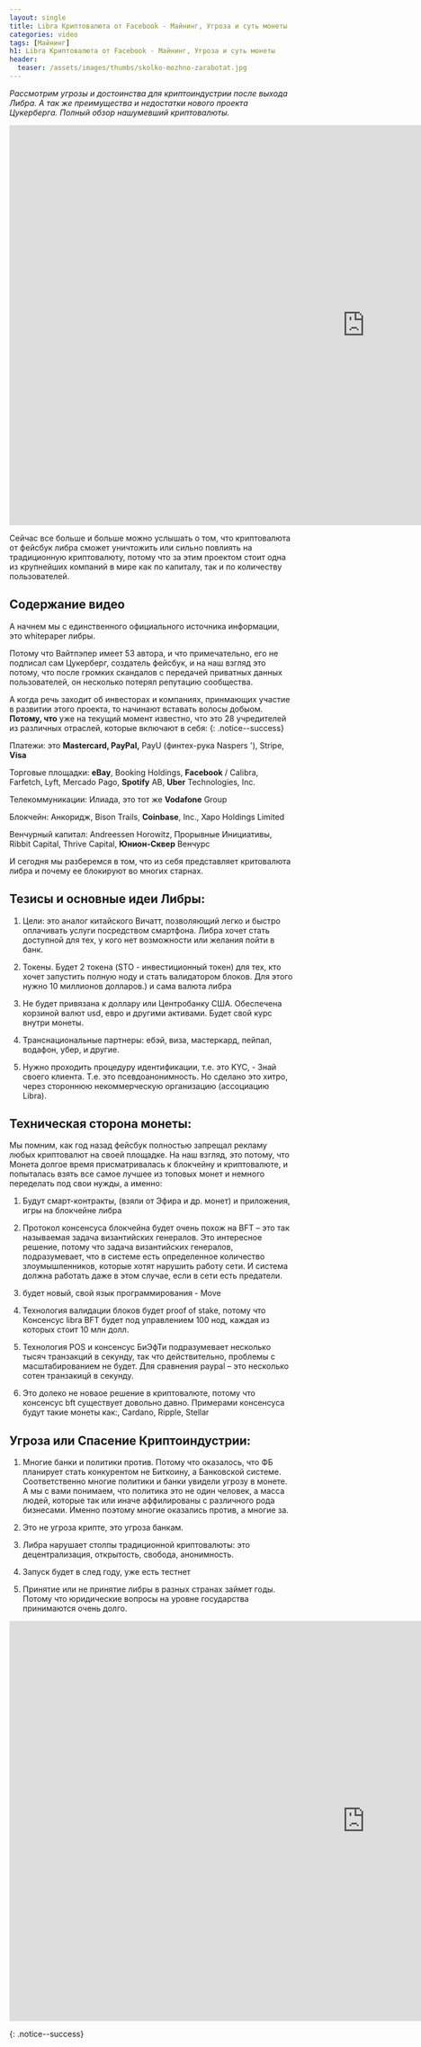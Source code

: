 ```yaml
---
layout: single
title: Libra Криптовалюта от Facebook - Майнинг, Угроза и суть монеты
categories: video
tags: [Майнинг]
h1: Libra Криптовалюта от Facebook - Майнинг, Угроза и суть монеты
header:
  teaser: /assets/images/thumbs/skolko-mozhno-zarabotat.jpg
---
```

*Рассмотрим угрозы и достоинства для криптоиндустрии после выхода Либра. А так же преимущества и недостатки нового проекта Цукерберга. Полный обзор нашумевший криптовалюты.*
<div class="video mar"><iframe width="1263" height="712" src="https://www.youtube.com/embed/OYK7_VCTnb8" frameborder="0" allow="accelerometer; autoplay; encrypted-media; gyroscope; picture-in-picture" allowfullscreen></iframe></div>

<p>Сейчас все больше и больше можно услышать о том, что криптовалюта от фейсбук либра сможет уничтожить или сильно повлиять на традиционную криптовалюту, потому что за этим проектом стоит одна из крупнейших компаний в мире как по капиталу, так и по количеству пользователей.</p>

## Содержание видео

А начнем мы с единственного официального источника информации, это whitepaper либры. 

Потому что Вайтпэпер имеет 53 автора, и что примечательно, его не подписал сам Цукерберг, создатель фейсбук, и на наш взгляд это потому, что после громких скандалов с передачей приватных данных пользователей, он несколько потерял репутацию сообщества.



А когда речь заходит об инвесторах и компаниях, принмающих участие в развитии этого проекта, то начинают вставать волосы добыом. <strong>Потому, что</strong> уже на текущий момент известно, что это 28 учредителей из различных отраслей, которые включают в себя:
{: .notice--success}

<p>Платежи: это <strong>Mastercard, PayPal,</strong> PayU (финтех-рука Naspers '), Stripe, <strong>Visa</strong></p>

<p>Торговые площадки: <strong>eBay</strong>, Booking Holdings, <strong>Facebook</strong> / Calibra, Farfetch, Lyft, Mercado Pago, <strong>Spotify</strong> AB, <strong>Uber</strong> Technologies, Inc.</p>

<p>Телекоммуникации: Илиада, это тот же <strong>Vodafone</strong> Group</p>

<p>Блокчейн: Анкоридж, Bison Trails, <strong>Coinbase</strong>, Inc., Xapo Holdings Limited</p>

<p>Венчурный капитал: Andreessen Horowitz, Прорывные Инициативы, Ribbit Capital, Thrive Capital, <strong>Юнион-Сквер</strong> Венчурс</p>

<p>И сегодня мы разберемся в том, что из себя представляет критовалюта либра и почему ее блокируют во многих старнах.</p>



## Тезисы и основные идеи Либры:
1)	Цели: это аналог китайского Вичатт, позволяющий легко и быстро оплачивать услуги посредством смартфона. Либра хочет стать доступной для тех, у кого нет возможности или желания пойти в банк.

2) Токены. Будет 2 токена (STO - инвестиционный токен) для тех, кто хочет запустить полную ноду и стать валидатором блоков. Для этого нужно 10 миллионов долларов.) и сама валюта либра

3) Не будет привязана к доллару или Центробанку США. Обеспечена корзиной валют usd, евро и другими активами. Будет свой курс внутри монеты.

3) Транснациональные партнеры: ебэй, виза, мастеркард, пейпал, водафон, убер, и другие. 

4) Нужно проходить процедуру идентификации, т.е.  это KYC, - Знай своего клиента. 
Т.е. это псевдоанонимность. Но сделано это хитро, через стороннюю некоммерческую организацию (ассоциацию Libra).

## Техническая сторона монеты:
Мы помним, как год назад фейсбук полностью запрещал рекламу любых криптовалют на своей площадке. На наш взгляд, это потому, что Монета долгое время присматривалась к блокчейну и криптовалюте, и попыталась взять все самое лучшее из топовых монет и немного переделать под свои нужды, а именно:

1.	Будут смарт-контракты, (взяли от Эфира и др. монет) и приложения, игры на блокчейне либра

2.	Протокол консенсуса блокчейна будет очень похож на BFT – это так называемая задача византийских генералов. Это интересное решение, потому что задача византийских генералов, подразумевает, что в системе есть определенное количество злоумышленников, которые хотят нарушить работу сети. И система должна работать даже в этом случае, если в сети есть предатели.

3.	будет новый, свой язык программирования - Move

4.	Технология валидации блоков будет proof of stake, потому что Консенсус libra BFT будет под управлением 100 нод, каждая из которых стоит 10 млн долл.
 
5.	Технология POS и консенсус БиЭфТи подразумевает несколько тысяч транзакций в секунду, так что действительно, проблемы с масштабированием не будет. Для сравнения paypal – это несколько сотен транзакицй в секунду.

6.	Это долеко не новаое решение в криптовалюте, потому что консенсус bft существует довольно давно. Примерами консенсуса будут такие монеты как:, Cardano, Ripple, Stellar

## Угроза или Спасение Криптоиндустрии:
1) Многие банки и политики против. Потому что оказалось, что ФБ планирует стать конкурентом не Биткоину, а Банковской системе.
Соответственно многие политики и банки увидели угрозу в монете. А мы с вами понимаем, что политика это не один человек, а масса людей, которые так или иначе аффилированы с различного рода бизнесами. Именно поэтому многие оказались против, а многие за.

2) Это не угроза крипте, это угроза банкам.

3) Либра нарушает столпы традиционной криптовалюты: это децентрализация, открытость, свобода, анонимность.

4) Запуск будет в след году, уже есть тестнет

5) Принятие или не принятие либры в разных странах займет годы. Потому что юридические вопросы на уровне государства принимаются очень долго.

<div class="video mar">
<iframe width="1263" height="712" src="https://www.youtube.com/embed/OYK7_VCTnb8" frameborder="0" allow="accelerometer; autoplay; encrypted-media; gyroscope; picture-in-picture" allowfullscreen></iframe></div>

{: .notice--success}


<!--
 ![заработок на майнинг ферме](/assets/images/video/skolko-mozhno-zarabotat.jpg)
-->

